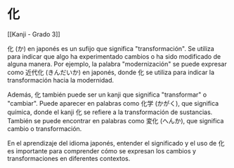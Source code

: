 # 化

[[Kanji - Grado 3]]

化 (か) en japonés es un sufijo que significa "transformación". Se utiliza para indicar que algo ha experimentado cambios o ha sido modificado de alguna manera. Por ejemplo, la palabra "modernización" se puede expresar como 近代化 (きんだいか) en japonés, donde 化 se utiliza para indicar la transformación hacia la modernidad.

Además, 化 también puede ser un kanji que significa "transformar" o "cambiar". Puede aparecer en palabras como 化学 (かがく), que significa química, donde el kanji 化 se refiere a la transformación de sustancias. También se puede encontrar en palabras como 変化 (へんか), que significa cambio o transformación.

En el aprendizaje del idioma japonés, entender el significado y el uso de 化 es importante para comprender cómo se expresan los cambios y transformaciones en diferentes contextos.
